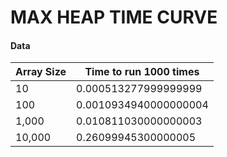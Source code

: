 # MAX HEAP TIME CURVE

#### Data
| Array Size | Time to run 1000 times |
| ---------- | ---------------------- |
| 10         | 0.000513277999999999   |
| 100        | 0.0010934940000000004  |
| 1,000      | 0.010811030000000003   |
| 10,000     | 0.26099945300000005    |

[logo]: ./max_graph.png "Max Heap Times"